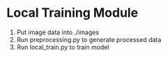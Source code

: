 # Local Training Module

1. Put image data into ./images
2. Run preprocessing.py to generate processed data
2. Run local_train.py to train model

